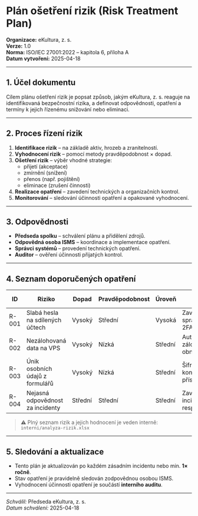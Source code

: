 # Plán ošetření rizik (Risk Treatment Plan)
<!-- # plany/plan-osetreni-rizik.md -->

**Organizace:** eKultura, z. s.  
**Verze:** 1.0  
**Norma:** ISO/IEC 27001:2022 – kapitola 6, příloha A  
**Datum vytvoření:** 2025-04-18  

---

## 1. Účel dokumentu

Cílem plánu ošetření rizik je popsat způsob, jakým eKultura, z. s. reaguje na identifikovaná bezpečnostní rizika, a definovat odpovědnosti, opatření a termíny k jejich řízenému snižování nebo eliminaci.

---

## 2. Proces řízení rizik

1. **Identifikace rizik** – na základě aktiv, hrozeb a zranitelností.
2. **Vyhodnocení rizik** – pomocí metody pravděpodobnost × dopad.
3. **Ošetření rizik** – výběr vhodné strategie:  
   - přijetí (akceptace)
   - zmírnění (snížení)
   - přenos (např. pojištění)
   - eliminace (zrušení činnosti)
4. **Realizace opatření** – zavedení technických a organizačních kontrol.
5. **Monitorování** – sledování účinnosti opatření a opakované vyhodnocení.

---

## 3. Odpovědnosti

- **Předseda spolku** – schválení plánu a přidělení zdrojů.
- **Odpovědná osoba ISMS** – koordinace a implementace opatření.
- **Správci systémů** – provedení technických opatření.
- **Auditor** – ověření účinnosti přijatých kontrol.

---

## 4. Seznam doporučených opatření

| ID | Riziko | Dopad | Pravděpodobnost | Úroveň | Opatření | Typ kontroly | Stav | Termín |
|----|--------|-------|-----------------|--------|----------|---------------|------|--------|
| R-001 | Slabá hesla na sdílených účtech | Vysoký | Střední | Vysoká | Zavedení správce hesel a 2FA | Technické | Aktivní | 2025-05-01 |
| R-002 | Nezálohovaná data na VPS | Vysoký | Nízká | Střední | Automatizované zálohy + test obnovy | Technické / Procesní | Implementováno | 2025-04-01 |
| R-003 | Únik osobních údajů z formulářů | Vysoký | Nízká | Střední | Šifrování + kontrola přístupů | Organizační | Plánováno | 2025-05-10 |
| R-004 | Nejasná odpovědnost za incidenty | Střední | Střední | Střední | Zavedení incident response plánu | Procesní | Probíhá | 2025-06-01 |

> ⚠️ Plný seznam rizik a jejich hodnocení je veden interně: `interni/analyza-rizik.xlsx`

---

## 5. Sledování a aktualizace

- Tento plán je aktualizován po každém zásadním incidentu nebo min. **1× ročně**.
- Stav opatření je pravidelně sledován zodpovědnou osobou ISMS.
- Vyhodnocení účinnosti opatření je součástí **interního auditu**.

---

*Schválil:* Předseda eKultura, z. s.  
*Datum schválení:* 2025-04-18
